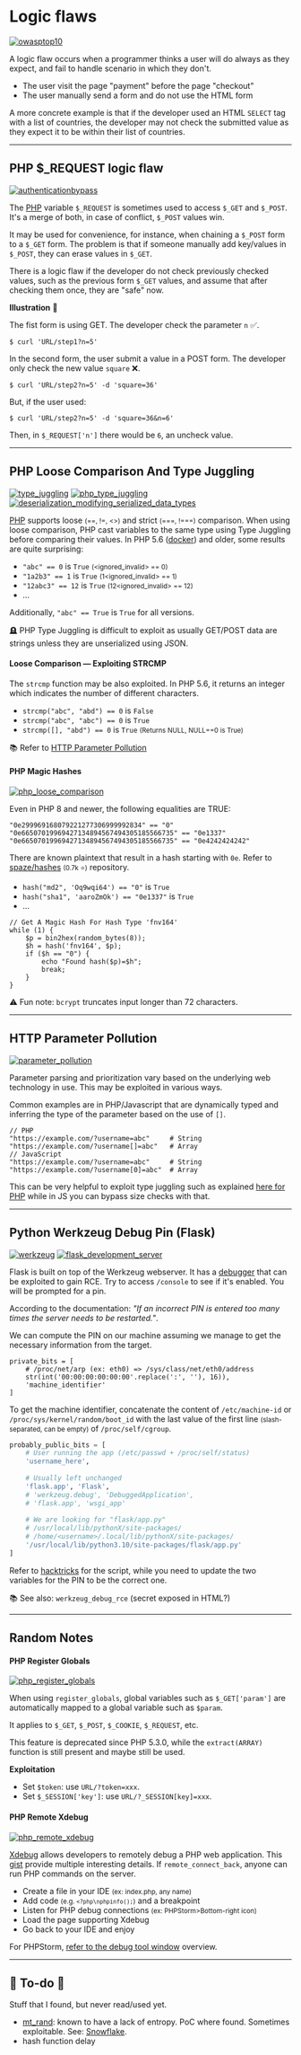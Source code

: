 # Logic flaws

[![owasptop10](../../../../_badges/thm/owasptop10.svg)](https://tryhackme.com/room/owasptop10)

<div class="row row-cols-lg-2"><div>

A logic flaw occurs when a programmer thinks a user will do always as they expect, and fail to handle scenario in which they don't.

* The user visit the page "payment" before the page "checkout"
* The user manually send a form and do not use the HTML form

A more concrete example is that if the developer used an HTML `SELECT` tag with a list of countries, the developer may not check the submitted value as they expect it to be within their list of countries.
</div><div>
</div></div>

<hr class="sep-both">

## PHP $_REQUEST logic flaw

[![authenticationbypass](../../../../_badges/thmp/authenticationbypass.svg)](https://tryhackme.com/room/authenticationbypass)

<div class="row row-cols-lg-2"><div>

The [PHP](/programming-languages/web/php/_general/index.md) variable `$_REQUEST` is sometimes used to access `$_GET` and `$_POST`. It's a merge of both, in case of conflict, `$_POST` values win.

It may be used for convenience, for instance, when chaining a `$_POST` form to a `$_GET` form. The problem is that if someone manually add key/values in `$_POST`, they can erase values in `$_GET`.

There is a logic flaw if the developer do not check previously checked values, such as the previous form `$_GET` values, and assume that after checking them once, they are "safe" now.
</div><div>

**Illustration** 🌺

The fist form is using GET. The developer check the parameter `n` ✅.

```shell!
$ curl 'URL/step1?n=5'
```

In the second form, the user submit a value in a POST form. The developer only check the new value `square` ❌.

```shell!
$ curl 'URL/step2?n=5' -d 'square=36'
```

But, if the user used:

```shell!
$ curl 'URL/step2?n=5' -d 'square=36&n=6'
```

Then, in `$_REQUEST['n']` there would be `6`, an uncheck value.
</div></div>

<hr class="sep-both">

## PHP Loose Comparison And Type Juggling

[![type_juggling](../../../../_badges/poat/type_juggling.svg)](https://swisskyrepo.github.io/PayloadsAllTheThings/Type%20Juggling/)
[![php_type_juggling](../../../../_badges/rootme/web_server/php_type_juggling.svg)](https://www.root-me.org/en/Challenges/Web-Server/PHP-type-juggling)
[![deserialization_modifying_serialized_data_types](../../../../_badges/ps-lab/deserialization/deserialization_modifying_serialized_data_types.svg)](https://portswigger.net/web-security/deserialization/exploiting/lab-deserialization-modifying-serialized-data-types)

<div class="row row-cols-lg-2"><div>

[PHP](/programming-languages/web/php/_general/index.md#operators) supports loose <small>(==, !=, <>)</small> and strict <small>(===, !===)</small> comparison. When using loose comparison, PHP cast variables to the same type using Type Juggling before comparing their values. In PHP 5.6 ([docker](/programming-languages/web/php/_general/index.md#docker-and-php-)) and older, some results are quite surprising:

* `"abc" == 0` is `True` <small>(<ignored_invalid> == 0)</small>
* `"1a2b3" == 1` is `True` <small>(1<ignored_invalid> == 1)</small>
* `"12abc3" == 12` is `True` <small>(12<ignored_invalid> == 12)</small>
* ...

Additionally, `"abc" == True` is `True` for all versions.

🪦 PHP Type Juggling is difficult to exploit as usually GET/POST data are strings unless they are unserialized using JSON.

#### Loose Comparison — Exploiting STRCMP

The `strcmp` function may be also exploited. In PHP 5.6, it returns an integer which indicates the number of different characters.

* `strcmp("abc", "abd") == 0` is `False`
* `strcmp("abc", "abc") == 0` is `True`
* `strcmp([], "abd") == 0` is `True` <small>(Returns NULL, NULL==0 is True)</small>

📚 Refer to [HTTP Parameter Pollution](#http-parameter-pollution)
</div><div>

#### PHP Magic Hashes

[![php_loose_comparison](../../../../_badges/rootme/web_server/php_loose_comparison.svg)](https://www.root-me.org/en/Challenges/Web-Server/PHP-Loose-Comparison)

Even in PHP 8 and newer, the following equalities are TRUE:

```php!
"0e299969168079221277306999992834" == "0"
"0e66507019969427134894567494305185566735" == "0e1337"
"0e66507019969427134894567494305185566735" == "0e4242424242"
```

There are known plaintext that result in a hash starting with `0e`. Refer to [spaze/hashes](https://github.com/spaze/hashes/) <small>(0.7k ⭐)</small> repository.

* `hash("md2", 'Oq9wqi64') == "0"` is `True`
* `hash("sha1", 'aaroZmOk') == "0e1337"` is `True`
* ...

```php!
// Get A Magic Hash For Hash Type 'fnv164'
while (1) {
    $p = bin2hex(random_bytes(8));
    $h = hash('fnv164', $p);
    if ($h == "0") {
        echo "Found hash($p)=$h";
        break;
    }
}
```

⚠️ Fun note: `bcrypt` truncates input longer than 72 characters.
</div></div>

<hr class="sep-both">

## HTTP Parameter Pollution

[![parameter_pollution](../../../../_badges/hacktricks/pentesting_web/parameter_pollution.svg)](https://book.hacktricks.xyz/pentesting-web/parameter-pollution)

<div class="row row-cols-lg-2"><div>

Parameter parsing and prioritization vary based on the underlying web technology in use. This may be exploited in various ways.

Common examples are in PHP/Javascript that are dynamically typed and inferring the type of the parameter based on the use of `[]`.

```php!
// PHP
"https://example.com/?username=abc"     # String
"https://example.com/?username[]=abc"   # Array
// JavaScript
"https://example.com/?username=abc"     # String
"https://example.com/?username[0]=abc"  # Array
```

This can be very helpful to exploit type juggling such as explained [here for PHP](#php-loose-comparison-and-type-juggling) while in JS you can bypass size checks with that.
</div><div>
</div></div>

<hr class="sep-both">

## Python Werkzeug Debug Pin (Flask)

[![werkzeug](../../../../_badges/hacktricks/network_services_pentesting/pentesting_web/werkzeug.svg)](https://book.hacktricks.xyz/network-services-pentesting/pentesting-web/werkzeug)
[![flask_development_server](../../../../_badges/rootme/web_server/flask_development_server.svg)](https://www.root-me.org/en/Challenges/Web-Server/Flask-Development-server)

<div class="row row-cols-lg-2"><div>

Flask is built on top of the Werkzeug webserver. It has a [debugger](https://werkzeug.palletsprojects.com/en/3.0.x/debug/) that can be exploited to gain RCE. Try to access `/console` to see if it's enabled. You will be prompted for a pin.

According to the documentation: *"If an incorrect PIN is entered too many times the server needs to be restarted."*.

We can compute the PIN on our machine assuming we manage to get the necessary information from the target.

```
private_bits = [
    # /proc/net/arp (ex: eth0) => /sys/class/net/eth0/address
    str(int('00:00:00:00:00:00'.replace(':', ''), 16)),
    'machine_identifier'
]
```

To get the machine identifier, concatenate the content of `/etc/machine-id` or `/proc/sys/kernel/random/boot_id` with the last value of the first line <small>(slash-separated, can be empty)</small> of `/proc/self/cgroup`.

</div><div>

```py
probably_public_bits = [
    # User running the app (/etc/passwd + /proc/self/status)
    'username_here',
    
    # Usually left unchanged
    'flask.app', 'Flask',
    # 'werkzeug.debug', 'DebuggedApplication',
    # 'flask.app', 'wsgi_app'
    
    # We are looking for "flask/app.py"
    # /usr/local/lib/pythonX/site-packages/
    # /home/<username>/.local/lib/pythonX/site-packages/
    '/usr/local/lib/python3.10/site-packages/flask/app.py'
]
```

Refer to [hacktricks](https://book.hacktricks.xyz/network-services-pentesting/pentesting-web/werkzeug) for the script, while you need to update the two variables for the PIN to be the correct one.

📚 See also: `werkzeug_debug_rce` (secret exposed in HTML?)
</div></div>

<hr class="sep-both">

## Random Notes

<div class="row row-cols-lg-2"><div>

#### PHP Register Globals

[![php_register_globals](../../../../_badges/rootme/web_server/php_register_globals.svg)](https://www.root-me.org/en/Challenges/Web-Server/PHP-register-globals)

When using `register_globals`, global variables such as `$_GET['param']` are automatically mapped to a global variable such as `$param`.

It applies to `$_GET`, `$_POST`, `$_COOKIE`, `$_REQUEST`, etc.

This feature is deprecated since PHP 5.3.0, while the `extract(ARRAY)` function is still present and maybe still be used.

**Exploitation**

* Set `$token`: use `URL/?token=xxx`.
* Set `$_SESSION['key']`: use `URL/?_SESSION[key]=xxx`.
</div><div>

#### PHP Remote Xdebug

[![php_remote_xdebug](../../../../_badges/rootme/web_server/php_remote_xdebug.svg)](https://www.root-me.org/en/Challenges/Web-Server/PHP-Remote-Xdebug)

[Xdebug](https://xdebug.org/) allows developers to remotely debug a PHP web application. This [gist](https://gist.github.com/hassansin/95e2da64e12ef613068a884a2433991e) provide multiple interesting details. If `remote_connect_back`, anyone can run PHP commands on the server.

* Create a file in your IDE <small>(ex: index.php, any name)</small>
* Add code <small>(e.g. `<?php\nphpinfo();`)</small> and a breakpoint
* Listen for PHP debug connections <small>(ex: PHPStorm>Bottom-right icon)</small>
* Load the page supporting Xdebug
* Go back to your IDE and enjoy

For PHPStorm, [refer to the debug tool window](https://www.jetbrains.com/help/phpstorm/debug-tool-window.html) overview.
</div></div>

<hr class="sep-both">

## 👻 To-do 👻

Stuff that I found, but never read/used yet.

<div class="row row-cols-lg-2"><div>

* [mt_rand](https://www.php.net/manual/en/function.mt-rand.php): known to have a lack of entropy. PoC where found. Sometimes exploitable. See: [Snowflake](https://github.com/GeorgeArgyros/Snowflake).
* hash function delay
</div><div>
</div></div>